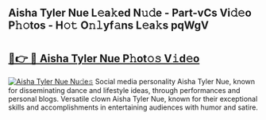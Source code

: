 ## Aisha Tyler Nue L𝚎a𝚔ed N𝚞𝚍e - Part-vCs Vi𝚍𝚎o P𝚑𝚘tos - H𝚘𝚝 O𝚗𝚕yf𝚊ns L𝚎a𝚔s pqWgV

# <h2><a href="http://kf1be7.oniu.top/?m=Aisha+Tyler+Nue">🔗👉 🔴 Aisha Tyler Nue P𝚑ot𝚘𝚜 V𝚒d𝚎o</a></h2>

[![Aisha Tyler Nue Nu𝚍e𝚜](https://i.imgur.com/0qMVB7G.gif)](http://kf1be7.oniu.top/?m=Aisha+Tyler+Nue)
Social media personality Aisha Tyler Nue, known for disseminating dance and lifestyle ideas, through performances and personal blogs. Versatile clown Aisha Tyler Nue, known for their exceptional skills and accomplishments in entertaining audiences with humor and satire.  

